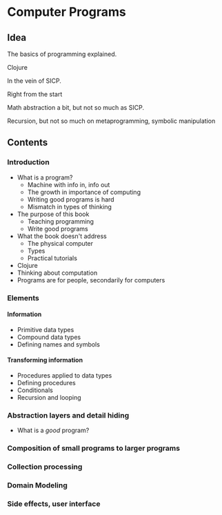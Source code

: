 # Computer Programs

## Idea

The basics of programming explained.

Clojure

In the vein of SICP.

Right from the start

Math abstraction a bit, but not so much as SICP.

Recursion, but not so much on metaprogramming, symbolic manipulation

## Contents

### Introduction

* What is a program?
  * Machine with info in, info out
  * The growth in importance of computing
  * Writing good programs is hard
  * Mismatch in types of thinking
* The purpose of this book
  * Teaching programming
  * Write good programs
* What the book doesn't address
  * The physical computer
  * Types
  * Practical tutorials
* Clojure
* Thinking about computation
* Programs are for people, secondarily for computers

### Elements

#### Information

* Primitive data types
* Compound data types
* Defining names and symbols

#### Transforming information

* Procedures applied to data types
* Defining procedures
* Conditionals
* Recursion and looping

### Abstraction layers and detail hiding

* What is a _good_ program?

### Composition of small programs to larger programs

### Collection processing

### Domain Modeling

### Side effects, user interface
